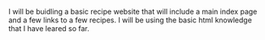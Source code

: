 I will be buidling a basic recipe website that will include a main index page and a few links to a few recipes. I will be using the basic html knowledge that I have leared so far. 
